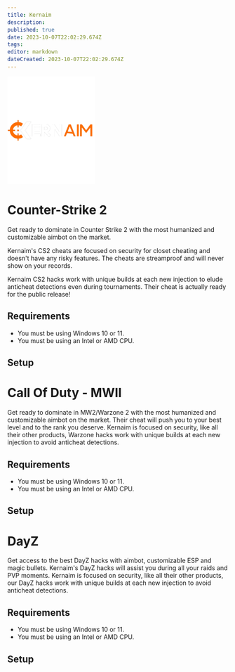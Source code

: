 ```yaml
---
title: Kernaim
description: 
published: true
date: 2023-10-07T22:02:29.674Z
tags: 
editor: markdown
dateCreated: 2023-10-07T22:02:29.674Z
---
```


<img src="/kernaim.png" alt="kernaim-logo" width="200"/>

# Counter-Strike 2
Get ready to dominate in Counter Strike 2 with the most humanized and customizable aimbot on the market.

Kernaim's CS2 cheats are focused on security for closet cheating and doesn't have any risky features.
The cheats are streamproof and will never show on your records.

Kernaim CS2 hacks work with unique builds at each new injection to elude anticheat detections even during tournaments. Their cheat is actually ready for the public release!

## Requirements
- You must be using Windows 10 or 11.
- You must be using an Intel or AMD CPU.

## Setup

# Call Of Duty - MWII
Get ready to dominate in MW2/Warzone 2 with the most humanized and customizable aimbot on the market. Their cheat will push you to your best level and to the rank you deserve. Kernaim is focused on security, like all their other products, Warzone hacks work with unique builds at each new injection to avoid anticheat detections.

## Requirements
- You must be using Windows 10 or 11.
- You must be using an Intel or AMD CPU.

## Setup

# DayZ
Get access to the best DayZ hacks with aimbot, customizable ESP and magic bullets. Kernaim's DayZ hacks will assist you during all your raids and PVP moments. Kernaim is focused on security, like all their other products, our DayZ hacks work with unique builds at each new injection to avoid anticheat detections.

## Requirements
- You must be using Windows 10 or 11.
- You must be using an Intel or AMD CPU.

## Setup